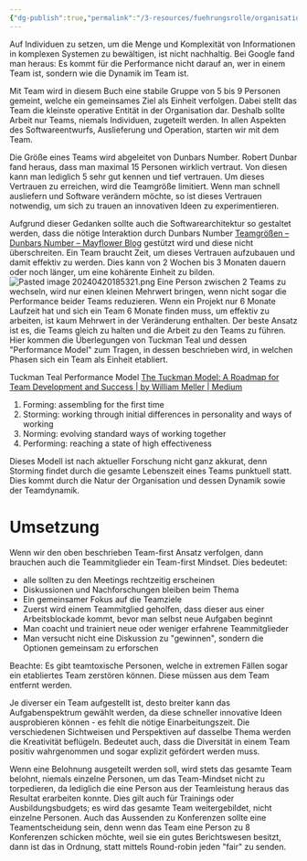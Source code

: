 ```yaml
---
{"dg-publish":true,"permalink":"/3-resources/fuehrungsrolle/organisationsstruktur/team-topologies/team-first-mindset/","created":"2024-06-23T19:46:00.576+02:00","updated":"2024-06-06T19:01:26.372+02:00"}
---
```



Auf Individuen zu setzen, um die Menge und Komplexität von Informationen in komplexen Systemen zu bewältigen, ist nicht nachhaltig. Bei Google fand man heraus: Es kommt für die Performance nicht darauf an, wer in einem Team ist, sondern wie die Dynamik im Team ist.

Mit Team wird in diesem Buch eine stabile Gruppe von 5 bis 9 Personen gemeint, welche ein gemeinsames Ziel als Einheit verfolgen. Dabei stellt das Team die kleinste operative Entität in der Organisation dar. Deshalb sollte Arbeit nur Teams, niemals Individuen, zugeteilt werden. In allen Aspekten des Softwareentwurfs, Auslieferung und Operation, starten wir mit dem Team.

Die Größe eines Teams wird abgeleitet von Dunbars Number. Robert Dunbar fand heraus, dass man maximal 15 Personen wirklich vertraut. Von diesen kann man lediglich 5 sehr gut kennen und tief vertrauen. Um dieses Vertrauen zu erreichen, wird die Teamgröße limitiert.
Wenn man schnell ausliefern und Software verändern möchte, so ist dieses Vertrauen notwendig, um sich zu trauen an innovativen Ideen zu experimentieren. 

Aufgrund dieser Gedanken sollte auch die Softwarearchitektur so gestaltet werden, dass die nötige Interaktion durch Dunbars Number [Teamgrößen – Dunbars Number – Mayflower Blog](https://blog.mayflower.de/13543-team-topologies-dunbars-number.html) gestützt wird und diese nicht überschreiten.
Ein Team braucht Zeit, um dieses Vertrauen aufzubauen und damit effektiv zu werden. Dies kann von 2 Wochen bis 3 Monaten dauern oder noch länger, um eine kohärente Einheit zu bilden.
![Pasted image 20240420185321.png](/img/user/4%20Archive/Assets/Pasted%20image%2020240420185321.png)
Eine Person zwischen 2 Teams zu wechseln, wird nur einen kleinen Mehrwert bringen, wenn nicht sogar die Performance beider Teams reduzieren. Wenn ein Projekt nur 6 Monate Laufzeit hat und sich ein Team 6 Monate finden muss, um effektiv zu arbeiten, ist kaum Mehrwert in der Veränderung enthalten.
Der beste Ansatz ist es, die Teams gleich zu halten und die Arbeit zu den Teams zu führen.
Hier kommen die Überlegungen von Tuckman Teal und dessen "Performance Model" zum Tragen, in dessen beschrieben wird, in welchen Phasen sich ein Team als Einheit etabliert.

Tuckman Teal Performance Model [The Tuckman Model: A Roadmap for Team Development and Success | by William Meller | Medium](https://medium.com/@williammeller/the-tuckman-model-of-team-development-c0b3fbdce0de)
1. Forming: assembling for the first time
2. Storming: working through initial differences in personality and ways of working
4. Norming: evolving standard ways of working together
5. Performing: reaching a state of high effectiveness

Dieses Modell ist nach aktueller Forschung nicht ganz akkurat, denn Storming findet durch die gesamte Lebenszeit eines Teams punktuell statt. Dies kommt durch die Natur der Organisation und dessen Dynamik sowie der Teamdynamik.

# Umsetzung

Wenn wir den oben beschrieben Team-first Ansatz verfolgen, dann brauchen auch die Teammitglieder ein Team-first Mindset. Dies bedeutet:
- alle sollten zu den Meetings rechtzeitig erscheinen
- Diskussionen und Nachforschungen bleiben beim Thema
- Ein gemeinsamer Fokus auf die Teamziele
- Zuerst wird einem Teammitglied geholfen, dass dieser aus einer Arbeitsblockade kommt, bevor man selbst neue Aufgaben beginnt
- Man coacht und trainiert neue oder weniger erfahrene Teammitglieder
- Man versucht nicht eine Diskussion zu "gewinnen", sondern die Optionen gemeinsam zu erforschen

Beachte: Es gibt teamtoxische Personen, welche in extremen Fällen sogar ein etabliertes Team zerstören können. Diese müssen aus dem Team entfernt werden.

Je diverser ein Team aufgestellt ist, desto breiter kann das Aufgabenspektrum gewählt werden, da diese schneller innovative Ideen ausprobieren können - es fehlt die nötige Einarbeitungszeit. Die verschiedenen Sichtweisen und Perspektiven auf dasselbe Thema werden die Kreativität beflügeln. Bedeutet auch, dass die Diversität in einem Team positiv wahrgenommen und sogar explizit gefördert werden muss.

Wenn eine Belohnung ausgeteilt werden soll, wird stets das gesamte Team belohnt, niemals einzelne Personen, um das Team-Mindset nicht zu torpedieren, da lediglich die eine Person aus der Teamleistung heraus das Resultat erarbeiten konnte. Dies gilt auch für Trainings oder Ausbildungsbudgets; es wird das gesamte Team weitergebildet, nicht einzelne Personen. Auch das Aussenden zu Konferenzen sollte eine Teamentscheidung sein, denn wenn das Team eine Person zu 8 Konferenzen schicken möchte, weil sie ein gutes Berichtswesen besitzt, dann ist das in Ordnung, statt mittels Round-robin jeden "fair" zu senden.
